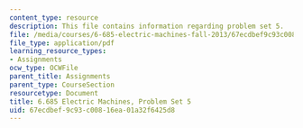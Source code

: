 ```yaml
---
content_type: resource
description: This file contains information regarding problem set 5.
file: /media/courses/6-685-electric-machines-fall-2013/67ecdbef9c93c00816ea01a32f6425d8_MIT6_685F13_ps05.pdf
file_type: application/pdf
learning_resource_types:
- Assignments
ocw_type: OCWFile
parent_title: Assignments
parent_type: CourseSection
resourcetype: Document
title: 6.685 Electric Machines, Problem Set 5
uid: 67ecdbef-9c93-c008-16ea-01a32f6425d8
---
```

